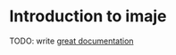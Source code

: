 # Introduction to imaje

TODO: write [great documentation](http://jacobian.org/writing/great-documentation/what-to-write/)
